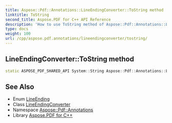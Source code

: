 ```yaml
---
title: Aspose::Pdf::Annotations::LineEndingConverter::ToString method
linktitle: ToString
second_title: Aspose.PDF for C++ API Reference
description: 'How to use ToString method of Aspose::Pdf::Annotations::LineEndingConverter class in C++.'
type: docs
weight: 100
url: /cpp/aspose.pdf.annotations/lineendingconverter/tostring/
---
```

## LineEndingConverter::ToString method




```cpp
static ASPOSE_PDF_SHARED_API System::String Aspose::Pdf::Annotations::LineEndingConverter::ToString(LineEnding value)
```

## See Also

* Enum [LineEnding](../../lineending/)
* Class [LineEndingConverter](../)
* Namespace [Aspose::Pdf::Annotations](../../)
* Library [Aspose.PDF for C++](../../../)
